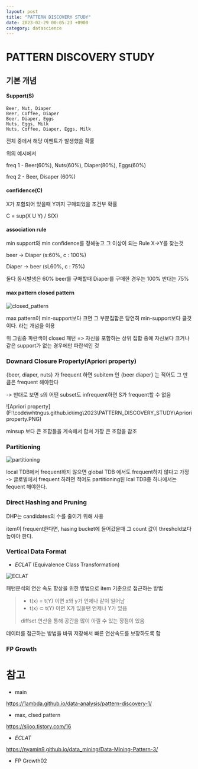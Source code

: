 ```yaml
---
layout: post
title: "PATTERN DISCOVERY STUDY"
date: 2023-02-29 00:05:23 +0900
category: datascience
---
```


# PATTERN DISCOVERY STUDY

## 기본 개념

#### Support(S)

```
Beer, Nut, Diaper
Beer, Coffee, Diaper
Beer, Diaper, Eggs
Nuts, Eggs, Milk
Nuts, Coffee, Diaper, Eggs, Milk
```

전체 중에서 해당 이벤트가 발생했을 확률 

위의 예시에서

freq 1 - Beer(60%), Nuts(60%), Diaper(80%), Eggs(60%)

freq 2 -  Beer, Disaper (60%)

#### confidence(C)

X가 포함되어 있을때 Y까지 구매되었을 조건부 확률

C = sup(X U Y) / S(X)

#### association rule

min support와 min confidence를 정해놓고 그 이상이 되는 Rule X->Y를 찾는것

beer -> Diaper (s:60%, c : 100%)  

Diaper -> beer (sL60%, c : 75%)

둘다 동시발생은 60%  beer를 구매할때 Diaper를 구매한 경우는 100% 반대는 75%

#### max pattern  closed pattern

![closed_pattern](D:\src\whtngus.github.io\img\2023\PATTERN_DISCOVERY_STUDY\closed_pattern.PNG)

max pattern이 min-support보다 크면 그 부분집합은 당연히 min-support보다 클것이다.  라는 개념을 이용 

위 그림중 파란색이 closed 패턴 =>  자신을 포함하는 상위 집합 중에 자신보다 크거나 같은 support가 없는 경우에만 파란색인 것

### Downard Closure Property(Apriori property)

{beer, diaper, nuts} 가 frequent 하면 subitem 인 {beer diaper} 는 적어도 그 만큼은 frequent 해야한다

-> 반대로 보면 s의 어떤 subset도 infrequent하면 S가 frequent할 수 없음

![Apriori property](F:\code\whtngus.github.io\img\2023\PATTERN_DISCOVERY_STUDY\Apriori property.PNG)

minsup 보다 큰 조합들을 계속해서 합쳐 가장 큰 조합을 참조 

### Partitioning

![partitioning](F:\code\whtngus.github.io\img\2023\PATTERN_DISCOVERY_STUDY\partitioning.PNG)

local TDB에서 frequent하지 않으면 global TDB 에서도 frequent하지 않다고 가정 -> 글로벌에서 frequent 하려면 적어도 partitioning된 lcal TDB중 하나에서는 fequent 해야한다.

### Direct Hashing and Pruning

DHP는 candidates의 수를 줄이기 위해 사용 

item이 frequent한다면, hasing bucket에 들어갔을때 그 count 값이 threshold보다 높아야 한다.

### Vertical Data Format

- *ECLAT* (Equivalence Class Transformation) 

![ECLAT](F:\code\whtngus.github.io\img\2023\PATTERN_DISCOVERY_STUDY\ECLAT.PNG)

패턴분석의 연산 속도 향상을 위한 방법으로 item 기준으로 접근하는 방법 

> - t(x) = t(Y) 이면 x와 y가 언제나 같이 일어남 
> - t(x) ⊂ t(Y) 이면 X가 있을땐 언제나 Y가 있음 
>
> diffset 연산을 통해 공간을 많이 아낄 수 있는 장점이 있음

데이터를 접근하는 방법을 바꿔 저장해서 빠른 연산속도를 보장하도록 함 

### FP Growth


















# 참고

- main

https://1ambda.github.io/data-analysis/pattern-discovery-1/

- max, clsed pattern

https://sijoo.tistory.com/16

- *ECLAT* 

https://nyamin9.github.io/data_mining/Data-Mining-Pattern-3/

- FP Growth02